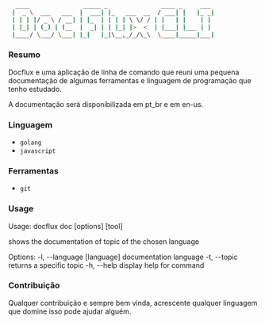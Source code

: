```sh
  ____               _____ _               ____ _     ___
 |  _ \  ___   ___  |  ___| |_   ___  __  / ___| |   |_ _|
 | | | |/ _ \ / __| | |_  | | | | \ \/ / | |   | |    | |
 | |_| | (_) | (__  |  _| | | |_| |>  <  | |___| |___ | |
 |____/ \___/ \___| |_|   |_|\__,_/_/\_\  \____|_____|___|

```
### Resumo

Docflux e uma aplicação de linha de comando que reuni uma pequena
documentação de algumas ferramentas e linguagem de programação
que tenho estudado.

A documentação será disponibilizada em pt_br e em en-us.

### Linguagem

* `golang`
* `javascript`

### Ferramentas

* `git`

### Usage

Usage: docflux doc [options] [tool]

shows the documentation of topic of the chosen language

Options:
  -l, --language [language]  documentation language
  -t, --topic <topic>        returns a specific topic
  -h, --help                 display help for command

### Contribuição

Qualquer contribuição e sempre bem vinda, acrescente qualquer
linguagem que domine isso pode ajudar alguém.


